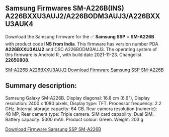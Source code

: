 <h2>Samsung Firmwares SM-A226B(INS) A226BXXU3AUJ2/A226BODM3AUJ3/A226BXXU3AUK4</h2>
Download the Samsung firmware for the ✅ <strong>Samsung SSP </strong> ⭐ <strong>SM-A226B</strong> with product code <strong>INS</strong> <strong> from India</strong>. This firmware has version number PDA <strong>A226BXXU3AUJ2</strong> and CSC A226BODM3AUJ3. The operating system of this firmware is Android R , with build date 2021-11-23. Changelist <strong>22650808</strong>.


[SM-A226B](https://samfirm.shop/samsung/model/SM-A226B)
[A226BXXU3AUJ2](https://samfirm.shop/samsung/pda/A226BXXU3AUJ2)
[Download Firmware Samsung SSP SM-A226B](https://samfirm.shop/samsung/firmware/476596)
<h2>Summary description:</h2>
<p>Samsung Galaxy SM-A226B. Display diagonal: 16.8 cm (6.6"), Display resolution: 2400 x 1080 pixels, Display type: TFT. Processor frequency: 2.2 GHz. Internal storage capacity: 64 GB. Rear camera resolution (numeric): 48 MP, Rear camera type: Triple camera. SIM card capability: Dual SIM. Battery capacity: 5000 mAh. Product colour: Green. Weight: 203 g</p>


[Download Firmware Samsung SSP SM-A226B](https://samfirm.shop/samsung/firmware/476596)
